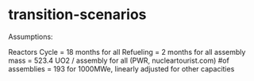 # transition-scenarios

Assumptions:

Reactors
	Cycle = 18 months for all
	Refueling = 2 months for all
	assembly mass = 523.4 UO2 / assembly for all (PWR, nucleartourist.com)
	#of assemblies = 193 for 1000MWe, linearly adjusted for other capacities

